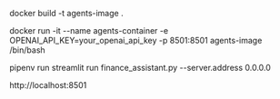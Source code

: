 docker build -t agents-image .

docker run -it --name agents-container -e OPENAI_API_KEY=your_openai_api_key -p 8501:8501 agents-image /bin/bash

pipenv run streamlit run finance_assistant.py --server.address 0.0.0.0

http://localhost:8501
